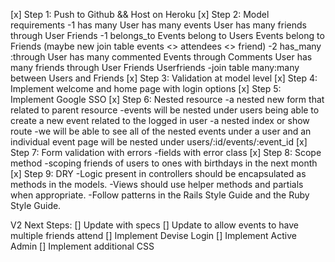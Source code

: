 [x] Step 1: Push to Github && Host on Heroku
[x] Step 2: Model requirements
        -1 has many
                User has many events
                User has many friends through User Friends
        -1 belongs_to
                Events belong to Users
                Events belong to Friends (maybe new join table events <> attendees <> friend)
        -2 has_many :through
            User has many commented Events through Comments
            User has many friends through User Friends Userfriends
                -join table many:many between Users and Friends
[x] Step 3: Validation at model level
[x]  Step 4: Implement welcome and home page with login options
[x]  Step 5: Implement Google SSO
[x]  Step 6: Nested resource
        -a nested new form that related to parent resource
                -events will be nested under users being able to create a new event related to the logged in user
        -a nested index or show route
                -we will be able to see all of the nested events under a user and an individual event page will be nested under users/:id/events/:event_id
[x]  Step 7: Form validation with errors
        -fields with error class
[x]  Step 8: Scope method
        -scoping friends of users to ones with birthdays in the next month
[x]  Step 9: DRY
        -Logic present in controllers should be encapsulated as methods in the models.
        -Views should use helper methods and partials when appropriate.
        -Follow patterns in the Rails Style Guide and the Ruby Style Guide.

V2 Next Steps:
[] Update with specs
[] Update to allow events to have multiple friends attend
[] Implement Devise Login
[] Implement Active Admin
[] Implement additional CSS